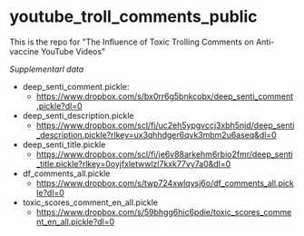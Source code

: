 # youtube_troll_comments_public
This is the repo for "The Influence of Toxic Trolling Comments on Anti-vaccine YouTube Videos"


*Supplementarl data*  
- deep_senti_comment.pickle: 
  - https://www.dropbox.com/s/bx0rr6g5bnkcobx/deep_senti_comment.pickle?dl=0
- deep_senti_description.pickle
  - https://www.dropbox.com/scl/fi/uc2eh5ypgvccj3xbh5njd/deep_senti_description.pickle?rlkey=ux3qhhdger6qvk3mbm2u6aseq&dl=0
- deep_senti_title.pickle
  - https://www.dropbox.com/scl/fi/je6v88arkehm6rbio2fmr/deep_senti_title.pickle?rlkey=0oyjfxletwwlzl7kxk77vy7a0&dl=0
- df_comments_all.pickle
  - https://www.dropbox.com/s/twp724xwlqysj6o/df_comments_all.pickle?dl=0
- toxic_scores_comment_en_all.pickle
  - https://www.dropbox.com/s/59bhgg6hic6pdie/toxic_scores_comment_en_all.pickle?dl=0
